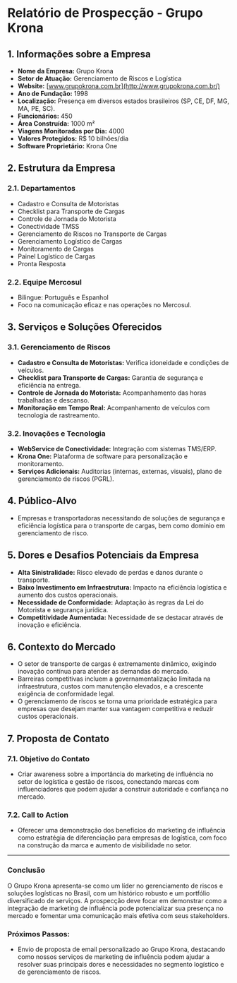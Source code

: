 # Relatório de Prospecção - Grupo Krona

## 1. Informações sobre a Empresa
- **Nome da Empresa:** Grupo Krona
- **Setor de Atuação:** Gerenciamento de Riscos e Logística
- **Website:** [www.grupokrona.com.br](http://www.grupokrona.com.br/)
- **Ano de Fundação:** 1998
- **Localização:** Presença em diversos estados brasileiros (SP, CE, DF, MG, MA, PE, SC).
- **Funcionários:** 450
- **Área Construída:** 1000 m²
- **Viagens Monitoradas por Dia:** 4000
- **Valores Protegidos:** R$ 10 bilhões/dia
- **Software Proprietário:** Krona One

## 2. Estrutura da Empresa
### 2.1. Departamentos
- Cadastro e Consulta de Motoristas
- Checklist para Transporte de Cargas
- Controle de Jornada do Motorista
- Conectividade TMSS
- Gerenciamento de Riscos no Transporte de Cargas
- Gerenciamento Logístico de Cargas
- Monitoramento de Cargas
- Painel Logístico de Cargas
- Pronta Resposta

### 2.2. Equipe Mercosul
- Bilingue: Português e Espanhol
- Foco na comunicação eficaz e nas operações no Mercosul.

## 3. Serviços e Soluções Oferecidos
### 3.1. Gerenciamento de Riscos
- **Cadastro e Consulta de Motoristas:** Verifica idoneidade e condições de veículos.
- **Checklist para Transporte de Cargas:** Garantia de segurança e eficiência na entrega.
- **Controle de Jornada do Motorista:** Acompanhamento das horas trabalhadas e descanso.
- **Monitoração em Tempo Real:** Acompanhamento de veículos com tecnologia de rastreamento.

### 3.2. Inovações e Tecnologia
- **WebService de Conectividade:** Integração com sistemas TMS/ERP.
- **Krona One:** Plataforma de software para personalização e monitoramento.
- **Serviços Adicionais:** Auditorias (internas, externas, visuais), plano de gerenciamento de riscos (PGRL).

## 4. Público-Alvo
- Empresas e transportadoras necessitando de soluções de segurança e eficiência logística para o transporte de cargas, bem como domínio em gerenciamento de risco.

## 5. Dores e Desafios Potenciais da Empresa
- **Alta Sinistralidade:** Risco elevado de perdas e danos durante o transporte.
- **Baixo Investimento em Infraestrutura:** Impacto na eficiência logística e aumento dos custos operacionais.
- **Necessidade de Conformidade:** Adaptação às regras da Lei do Motorista e segurança jurídica.
- **Competitividade Aumentada:** Necessidade de se destacar através de inovação e eficiência.

## 6. Contexto do Mercado
- O setor de transporte de cargas é extremamente dinâmico, exigindo inovação contínua para atender as demandas do mercado.
- Barreiras competitivas incluem a governamentalização limitada na infraestrutura, custos com manutenção elevados, e a crescente exigência de conformidade legal.
- O gerenciamento de riscos se torna uma prioridade estratégica para empresas que desejam manter sua vantagem competitiva e reduzir custos operacionais.

## 7. Proposta de Contato
### 7.1. Objetivo do Contato
 - Criar awareness sobre a importância do marketing de influência no setor de logística e gestão de riscos, conectando marcas com influenciadores que podem ajudar a construir autoridade e confiança no mercado.
 
### 7.2. Call to Action
- Oferecer uma demonstração dos benefícios do marketing de influência como estratégia de diferenciação para empresas de logística, com foco na construção da marca e aumento de visibilidade no setor.

---

### Conclusão
O Grupo Krona apresenta-se como um líder no gerenciamento de riscos e soluções logísticas no Brasil, com um histórico robusto e um portfólio diversificado de serviços. A prospecção deve focar em demonstrar como a integração de marketing de influência pode potencializar sua presença no mercado e fomentar uma comunicação mais efetiva com seus stakeholders. 

### Próximos Passos:
- Envio de proposta de email personalizado ao Grupo Krona, destacando como nossos serviços de marketing de influência podem ajudar a resolver suas principais dores e necessidades no segmento logístico e de gerenciamento de riscos.